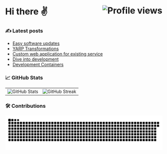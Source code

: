 # Hi there ✌️ <img src="https://komarev.com/ghpvc/?username=kungfux&label=Profile%20views&color=blue&style=flat&abbreviated=true" alt="Profile views" align="right" />

### ✍️ Latest posts

<!-- BLOG-POST-LIST:START -->
- [Easy software updates](https://kungfux.github.io/posts/easy-software-updates/)
- [YARP Transformations](https://kungfux.github.io/posts/yarp-transformations/)
- [Custom web application for existing service](https://kungfux.github.io/posts/custom-web-application-for-existing-service/)
- [Dive into development](https://kungfux.github.io/posts/dive-into-development/)
- [Development Containers](https://kungfux.github.io/posts/development-containers/)
<!-- BLOG-POST-LIST:END -->

### 📈 GitHub Stats

<div>
 <table border="0">
  <tr>
   <td>
    <img src="https://github-readme-stats.vercel.app/api?username=kungfux&theme=vue-dark&hide_border=true&count_private=true&show_icons=true&locale=en" alt="GitHub Stats" />
   </td>
   <td>
    <img src="https://github-readme-streak-stats.herokuapp.com/?user=kungfux&theme=vue-dark&hide_border=true" alt="GitHub Streak" />
   </td>
  </tr>
 </table>
</div>

### 🛠️ Contributions

<img src="https://raw.githubusercontent.com/kungfux/kungfux/output/snake.svg" alt="An animation of snake eating the github user contributions (like snake game)" />

<!-- ### 🏆GitHub Trophy

<div align="center">
 <table border="0">
  <tr>
   <td>
    <img src="https://github-profile-trophy.vercel.app/?username=kungfux&theme=nord&row=1" alt="GitHub Trophy" />
   </td>
  </tr>
 </table>
</div>

### 🔝 Top Contributions

![](https://github-contributor-stats.vercel.app/api?username=kungfux&limit=4&combine_all_yearly_contributions=true&theme=city_lights) -->
